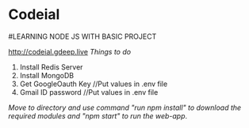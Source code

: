 # Codeial
#LEARNING NODE JS WITH BASIC PROJECT

http://codeial.gdeep.live
*Things to do*

1. Install Redis Server
2. Install MongoDB  
3. Get GoogleOauth Key   //Put values in .env file
4. Gmail ID password     //Put values in .env file

*Move to directory and use command "run npm install"  to download the required modules and "npm start" to run the web-app*.
